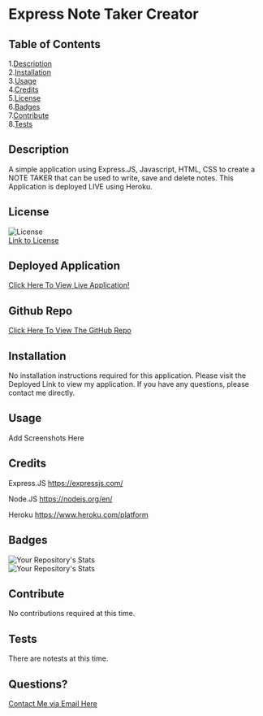 # Express Note Taker Creator

  ## Table of Contents  
  1.[Description](#Description)  
  2.[Installation](#Installation)  
  3.[Usage](#Usage)  
  4.[Credits](#Credits)  
  5.[License](#License)  
  6.[Badges](#Badges)  
  7.[Contribute](#Contribute)  
  8.[Tests](#Tests)  

  ## Description  
  A simple application using Express.JS, Javascript, HTML, CSS to create a NOTE TAKER that can be used to write, save and delete notes. This Application is deployed LIVE using Heroku. 
  ## License  
  ![License](https://img.shields.io/static/v1?label=license&message=MIT&color=blue)  
  [Link to License](./LICENSE.md)     
  ## Deployed Application  
  [Click Here To View Live Application!](https://guarded-escarpment-51515.herokuapp.com/) 

  ## Github Repo  
  [Click Here To View The GitHub Repo](https://github.com/Kovaceva11/Express.js-NOTE-TAKER) 
  ## Installation  
  No installation instructions required for this application. Please visit the Deployed Link to view my application. If you have any questions, please contact me directly.   
  ## Usage  
  Add Screenshots Here  
  ## Credits  

  Express.JS https://expressjs.com/

  Node.JS https://nodejs.org/en/

  Heroku https://www.heroku.com/platform

   ## Badges  
  ![Your Repository's Stats](https://github-readme-stats.vercel.app/api?username=Kovaceva11&show_icons=true)  
  ![Your Repository's Stats](https://github-readme-stats.vercel.app/api/top-langs/?username=Kovaceva11&theme=blue-green)        
  ## Contribute  
  No contributions required at this time.  
  ## Tests  
  There are notests at this time.  
  ## Questions?  
  [Contact Me via Email Here](mailto:adam.kovacevich.develop@gmail.com)   
      
  
